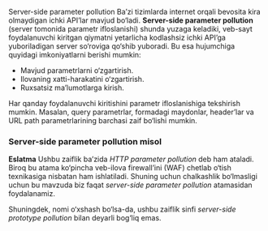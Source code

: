 Server-side parameter pollution
Ba’zi tizimlarda internet orqali bevosita kira olmaydigan ichki API’lar mavjud bo‘ladi. **Server-side parameter pollution** (server tomonida parametr ifloslanishi) shunda yuzaga keladiki, veb-sayt foydalanuvchi kiritgan qiymatni yetarlicha kodlashsiz ichki API’ga yuboriladigan server so‘roviga qo‘shib yuboradi. Bu esa hujumchiga quyidagi imkoniyatlarni berishi mumkin:

* Mavjud parametrlarni o‘zgartirish.
* Ilovaning xatti-harakatini o‘zgartirish.
* Ruxsatsiz ma’lumotlarga kirish.

Har qanday foydalanuvchi kiritishini parametr ifloslanishiga tekshirish mumkin. Masalan, query parametrlar, formadagi maydonlar, header’lar va URL path parametrlarining barchasi zaif bo‘lishi mumkin.

### Server-side parameter pollution misol

**Eslatma**
Ushbu zaiflik ba’zida *HTTP parameter pollution* deb ham ataladi. Biroq bu atama ko‘pincha veb-ilova firewall’ini (WAF) chetlab o‘tish texnikasiga nisbatan ham ishlatiladi. Shuning uchun chalkashlik bo‘lmasligi uchun bu mavzuda biz faqat *server-side parameter pollution* atamasidan foydalanamiz.

Shuningdek, nomi o‘xshash bo‘lsa-da, ushbu zaiflik sinfi *server-side prototype pollution* bilan deyarli bog‘liq emas.


